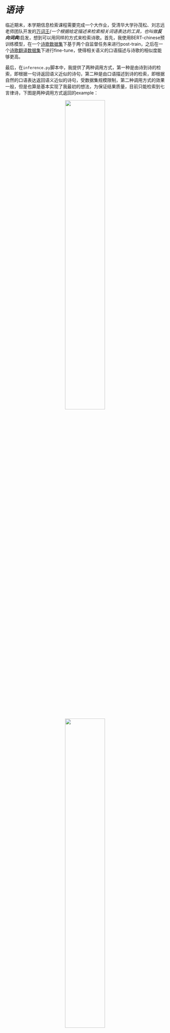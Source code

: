 # <i>语诗</i>
临近期末，本学期信息检索课程需要完成一个大作业，受清华大学孙茂松、刘志远老师团队开发的<a href='https://wantwords.thunlp.org'>万词王</a><i>(一个根据给定描述来检索相关词语表达的工具，也叫做<b>反向词典</b>)</i>启发，想到可以用同样的方式来检索诗歌。首先，我使用BERT-chinese预训练模型，在一个<a href='https://github.com/snowtraces/poetry-source'>诗歌数据集</a>下基于两个自监督任务来进行post-train，之后在一个<a href='https://github.com/THUNLP-AIPoet/CCPM'>诗歌翻译数据集</a>下进行fine-tune，使得相关语义的口语描述与诗歌的相似度能够更高。

最后，在`inference.py`脚本中，我提供了两种调用方式，第一种是由诗到诗的检索，即根据一句诗返回语义近似的诗句，第二种是由口语描述到诗的检索，即根据自然的口语表达返回语义近似的诗句，受数据集规模限制，第二种调用方式的效果一般，但是也算是基本实现了我最初的想法，为保证结果质量，目前只能检索到七言律诗，下图是两种调用方式返回的example：

<div align=center><img src="https://github.com/morecry/With-Poetry/blob/main/fig/%E5%BE%AE%E4%BF%A1%E5%9B%BE%E7%89%87_20211216222031.png" width="50%"></div>
<div align=center><img src="https://github.com/morecry/With-Poetry/blob/main/fig/%E5%BE%AE%E4%BF%A1%E5%9B%BE%E7%89%87_20211216222042.png" width="50%"></div>

----------------------------------------------------------------------------------------------------------------------------------------------------------------------
<b>按照下面的提示操作来训练模型或是直接复现结果</b>

----------------------------------------------------------------------------------------------------------------------------------------------------------------------

## 首先安装依赖库
  * torch=1.4.0
  * transformers=2.7.0

## 直接测试结果
> 1. 下载预处理后的诗歌数据集文件<a href='https://drive.google.com/file/d/1TbRQBGzwsp4Jc3N-UiOB_UYNzFJ-1wBl/view?usp=sharing'>all_pair_7.txt</a>放入`data`文件夹中
> 2. 下载预训练模型文件<a href=''>bert_ch.txt</a>和<a href=''>bert_poem.txt</a>放入`output`文件夹中
> 3. 运行`inference.py` (如果你想使用其他query测试，修改该文件即可)

## 重新训练
> 1. 下载预处理后的诗歌数据集文件<a href='https://drive.google.com/file/d/1TbRQBGzwsp4Jc3N-UiOB_UYNzFJ-1wBl/view?usp=sharing'>all_pair_7.txt</a>放入`data`文件夹中
> 2. 运行`split_data.py`
> 3. 使用如下命令添加后台训练任务 (多卡训练，如果是单卡将CUDA_VISIBLE_DEVICES后面的数字改成0即可)
```shell
CUDA_VISIBLE_DEVICES=0,1,2,3 nohup python run.py >train.log 2>&1 &
```
> 4. 训练结束后可以运行`inference.py`进行测试




<small><i></i></small>
